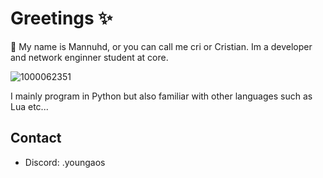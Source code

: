 # Greetings ✨
👋 My name is Mannuhd, or you can call me cri or Cristian. Im a developer and network enginner student at core.

![1000062351](https://github.com/user-attachments/assets/b7d6817c-dbb2-4c78-b972-3f42060487e5)

I mainly program in Python but also familiar with other languages such as Lua etc...

## Contact
* Discord: .youngaos
